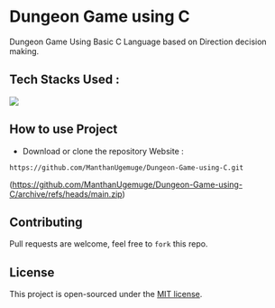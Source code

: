 # Dungeon Game using C
Dungeon Game Using Basic C Language based on Direction decision making.

## Tech Stacks Used :

<a target="_blank" href="https://www.w3schools.in/c-tutorial/"><img src="https://img.shields.io/badge/C-00599C?style=for-the-badge&logo=c&logoColor=white"></img></a>

## How to use Project

- Download or clone the repository Website : 

```
https://github.com/ManthanUgemuge/Dungeon-Game-using-C.git
```
(https://github.com/ManthanUgemuge/Dungeon-Game-using-C/archive/refs/heads/main.zip)

## Contributing
Pull requests are welcome, feel free to ```fork``` this repo.

## License
This project is open-sourced under the [MIT license]().
